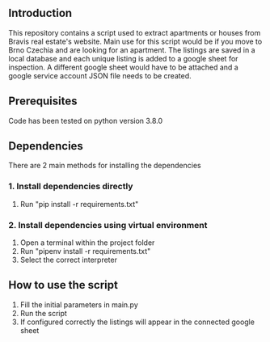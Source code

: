 ## Introduction
This repository contains a script used to extract apartments or houses from Bravis real estate's website.
Main use for this script would be if you move to Brno Czechia and are looking for an apartment.
The listings are saved in a local database and each unique listing is added to a google sheet for inspection.
A different google sheet would have to be attached and a google service account JSON file needs to be created.

## Prerequisites
Code has been tested on python version 3.8.0

## Dependencies
There are 2 main methods for installing the dependencies

### 1. Install dependencies directly
1. Run "pip install -r requirements.txt"

### 2. Install dependencies using virtual environment
1. Open a terminal within the project folder
2. Run "pipenv install -r requirements.txt"
3. Select the correct interpreter

## How to use the script
1. Fill the initial parameters in main.py
2. Run the script
3. If configured correctly the listings will appear in the connected google sheet

